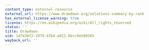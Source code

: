 ```yaml
---
content_type: external-resource
external_url: https://www.drawdown.org/solutions-summary-by-rank
has_external_license_warning: true
license: https://en.wikipedia.org/wiki/All_rights_reserved
status: ''
title: Drawdown
uid: 1d7438f2-2979-4fb4-a011-bbcc9e589365
wayback_url: ''
---
```

